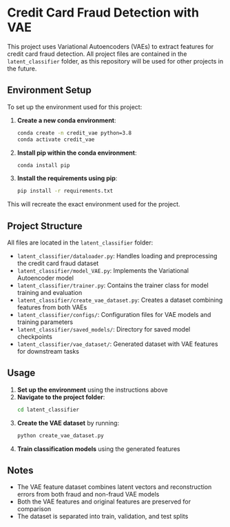 # Credit Card Fraud Detection with VAE

This project uses Variational Autoencoders (VAEs) to extract features for credit card fraud detection. All project files are contained in the `latent_classifier` folder, as this repository will be used for other projects in the future.

## Environment Setup

To set up the environment used for this project:

1. **Create a new conda environment**:
   ```bash
   conda create -n credit_vae python=3.8
   conda activate credit_vae
   ```

2. **Install pip within the conda environment**:
   ```bash
   conda install pip
   ```

3. **Install the requirements using pip**:
   ```bash
   pip install -r requirements.txt
   ```

This will recreate the exact environment used for the project.

## Project Structure

All files are located in the `latent_classifier` folder:

- `latent_classifier/dataloader.py`: Handles loading and preprocessing the credit card fraud dataset
- `latent_classifier/model_VAE.py`: Implements the Variational Autoencoder model
- `latent_classifier/trainer.py`: Contains the trainer class for model training and evaluation
- `latent_classifier/create_vae_dataset.py`: Creates a dataset combining features from both VAEs
- `latent_classifier/configs/`: Configuration files for VAE models and training parameters
- `latent_classifier/saved_models/`: Directory for saved model checkpoints
- `latent_classifier/vae_dataset/`: Generated dataset with VAE features for downstream tasks

## Usage

1. **Set up the environment** using the instructions above
2. **Navigate to the project folder**:
   ```bash
   cd latent_classifier
   ```
3. **Create the VAE dataset** by running:
   ```bash
   python create_vae_dataset.py
   ```
4. **Train classification models** using the generated features

## Notes

- The VAE feature dataset combines latent vectors and reconstruction errors from both fraud and non-fraud VAE models
- Both the VAE features and original features are preserved for comparison
- The dataset is separated into train, validation, and test splits
